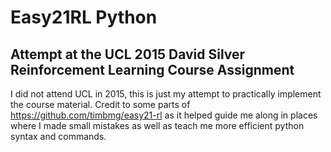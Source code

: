 # Easy21RL Python
## Attempt at the UCL 2015 David Silver Reinforcement Learning Course Assignment
I did not attend UCL in 2015, this is just my attempt to practically implement the course material. Credit to some parts of https://github.com/timbmg/easy21-rl as it helped guide me along in places where I made small mistakes as well as teach me more efficient python syntax and commands.

